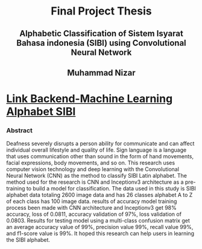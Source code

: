 <div align="center">
<h1>Final Project Thesis</h1>
<h2>Alphabetic Classification of Sistem Isyarat Bahasa indonesia (SIBI) using Convolutional Neural Network</h2>
<h2>Muhammad Nizar</h2>
</div>

 # [Link Backend-Machine Learning Alphabet SIBI](https://github.com/Nizares/backend-prediction-sibiku)

### Abstract
Deafness severely disrupts a person ability for communicate and can affect individual overall lifestyle and quality of life. Sign language is a language that uses communication other than sound in the form of hand movements, facial expressions, body movements, and so on. This research uses computer vision technology and deep learning with the Convolutional Neural Network (CNN) as the method to classify SIBI Latin alphabet. The method used for the research is CNN and Inceptionv3 architecture as a pre-training to build a model for classification. The data used in this study is SIBI alphabet data totaling 2600 image data and has 26 classes alphabet A to Z of each class has 100 image data. results of accuracy model training process been made with CNN architecture and Inceptionv3 get 98% accuracy, loss of 0.0811, accuracy validation of 97%, loss validation of 0.0803. Results for testing model using a multi-class confusion matrix get an average accuracy value of 99%, precision value 99%, recall value 99%, and f1-score value is 99%. It hoped this research can help users in learning the SIBI alphabet.